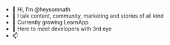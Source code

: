 - 👋 Hi, I’m @heysomnath
- 👀 I talk content, community, marketing and stories of all kind
- 🌱 Currently growing LearnApp
- 💞️ Here to meet developers with 3rd eye
- 📫 

<!---
heysomnath/heysomnath is a ✨ special ✨ repository because its `README.md` (this file) appears on your GitHub profile.
You can click the Preview link to take a look at your changes.
--->
